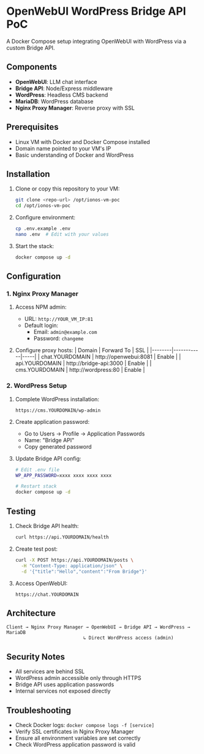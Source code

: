 # OpenWebUI WordPress Bridge API PoC

A Docker Compose setup integrating OpenWebUI with WordPress via a custom Bridge API.

## Components

- **OpenWebUI**: LLM chat interface
- **Bridge API**: Node/Express middleware
- **WordPress**: Headless CMS backend
- **MariaDB**: WordPress database
- **Nginx Proxy Manager**: Reverse proxy with SSL

## Prerequisites

- Linux VM with Docker and Docker Compose installed
- Domain name pointed to your VM's IP
- Basic understanding of Docker and WordPress

## Installation

1. Clone or copy this repository to your VM:
   ```bash
   git clone <repo-url> /opt/ionos-vm-poc
   cd /opt/ionos-vm-poc
   ```

2. Configure environment:
   ```bash
   cp .env.example .env
   nano .env  # Edit with your values
   ```

3. Start the stack:
   ```bash
   docker compose up -d
   ```

## Configuration

### 1. Nginx Proxy Manager

1. Access NPM admin:
   - URL: `http://YOUR_VM_IP:81`
   - Default login: 
     - Email: `admin@example.com`
     - Password: `changeme`

2. Configure proxy hosts:
   | Domain | Forward To | SSL |
   |--------|------------|-----|
   | chat.YOURDOMAIN | http://openwebui:8081 | Enable |
   | api.YOURDOMAIN | http://bridge-api:3000 | Enable |
   | cms.YOURDOMAIN | http://wordpress:80 | Enable |

### 2. WordPress Setup

1. Complete WordPress installation:
   ```
   https://cms.YOURDOMAIN/wp-admin
   ```

2. Create application password:
   - Go to Users → Profile → Application Passwords
   - Name: "Bridge API"
   - Copy generated password

3. Update Bridge API config:
   ```bash
   # Edit .env file
   WP_APP_PASSWORD=xxxx xxxx xxxx xxxx
   
   # Restart stack
   docker compose up -d
   ```

## Testing

1. Check Bridge API health:
   ```bash
   curl https://api.YOURDOMAIN/health
   ```

2. Create test post:
   ```bash
   curl -X POST https://api.YOURDOMAIN/posts \
     -H "Content-Type: application/json" \
     -d '{"title":"Hello","content":"From Bridge"}'
   ```

3. Access OpenWebUI:
   ```
   https://chat.YOURDOMAIN
   ```

## Architecture

```
Client → Nginx Proxy Manager → OpenWebUI → Bridge API → WordPress → MariaDB
                            ↳ Direct WordPress access (admin)
```

## Security Notes

- All services are behind SSL
- WordPress admin accessible only through HTTPS
- Bridge API uses application passwords
- Internal services not exposed directly

## Troubleshooting

- Check Docker logs: `docker compose logs -f [service]`
- Verify SSL certificates in Nginx Proxy Manager
- Ensure all environment variables are set correctly
- Check WordPress application password is valid

